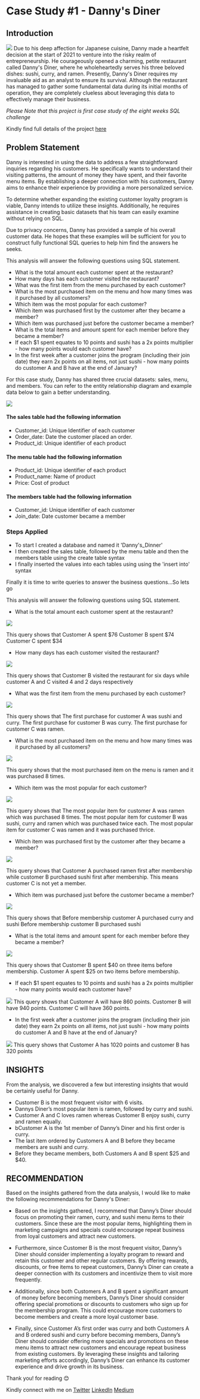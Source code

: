 # Case Study #1 - Danny's Diner

## Introduction
![](https://github.com/blessingekwere/8-weeks-SQL-challenge--Challenge-1--Dannys-Diner/blob/main/Introductory%20Pics.png)
Due to his deep affection for Japanese cuisine, Danny made a heartfelt decision at the start of 2021 to venture into the risky realm of entrepreneurship. He courageously opened a charming, petite restaurant called Danny's Diner, where he wholeheartedly serves his three beloved dishes: sushi, curry, and ramen.
Presently, Danny's Diner requires my invaluable aid as an analyst to ensure its survival. Although the restaurant has managed to gather some fundamental data during its initial months of operation, they are completely clueless about leveraging this data to effectively manage their business. 

*Please Note that this project is first case study of the eight weeks SQL challenge*

Kindly find full details of the project [here](https://8weeksqlchallenge.com/case-study-1/)

## Problem Statement
Danny is interested in using the data to address a few straightforward inquiries regarding his customers. He specifically wants to understand their visiting patterns, the amount of money they have spent, and their favorite menu items. By establishing a deeper connection with his customers, Danny aims to enhance their experience by providing a more personalized service.

To determine whether expanding the existing customer loyalty program is viable, Danny intends to utilize these insights. Additionally, he requires assistance in creating basic datasets that his team can easily examine without relying on SQL.

Due to privacy concerns, Danny has provided a sample of his overall customer data. He hopes that these examples will be sufficient for you to construct fully functional SQL queries to help him find the answers he seeks.

This analysis will answer the following questions using SQL statement.
*	What is the total amount each customer spent at the restaurant?
*	How many days has each customer visited the restaurant?
*	What was the first item from the menu purchased by each customer?
*	What is the most purchased item on the menu and how many times was it purchased by all customers?
*	Which item was the most popular for each customer?
*	Which item was purchased first by the customer after they became a member?
*	Which item was purchased just before the customer became a member?
*	What is the total items and amount spent for each member before they became a member?
*	If each $1 spent equates to 10 points and sushi has a 2x points multiplier - how many points would each customer have?
*	In the first week after a customer joins the program (including their join date) they earn 2x points on all items, not just sushi - how many points do customer A and B have at the end of January?

For this case study, Danny has shared three crucial datasets: sales, menu, and members. You can refer to the entity relationship diagram and example data below to gain a better understanding.

![](https://github.com/blessingekwere/8-weeks-SQL-challenge--Challenge-1--Dannys-Diner/blob/main/Screenshot%20(87).png)

#### The sales table had the following information
* Customer_id: Unique Identifier of each customer
* Order_date: Date the customer placed an order.
* Product_id: Unique identifier of each product 

#### The menu table had the following information
* Product_id:  Unique identifier of each product 
* Product_name: Name of product
* Price: Cost of product

#### The members table had the following information
* Customer_id: Unique identifier of each customer
* Join_date: Date customer became a member

### Steps Applied
* To start I created a database and named it 'Danny's_Dinner'
* I then created the sales table, followed by the menu table and then the members table using the create table syntax
* I finally inserted the values into each tables using using the 'insert into' syntax

Finally it is time to write queries to answer the business questions...So lets go 

This analysis will answer the following questions using SQL statement.
*	What is the total amount each customer spent at the restaurant?

![](https://github.com/blessingekwere/8-weeks-SQL-challenge--Challenge-1--Dannys-Diner/blob/main/1.png)

This query shows that 
Customer A spent $76
Customer B spent $74
Customer C spent $34

*	How many days has each customer visited the restaurant?

![](https://github.com/blessingekwere/8-weeks-SQL-challenge--Challenge-1--Dannys-Diner/blob/main/2.png)

This query shows that Customer B visited the restaurant for six days while customer A and C visited 4 and 2 days respectively

*	What was the first item from the menu purchased by each customer?

![](https://github.com/blessingekwere/8-weeks-SQL-challenge--Challenge-1--Dannys-Diner/blob/main/3.png)

This query shows that
The first purchase for customer A was sushi and curry.
The first purchase for customer B was curry.
The first purchase for customer C was ramen.

*	What is the most purchased item on the menu and how many times was it purchased by all customers?

![](https://github.com/blessingekwere/8-weeks-SQL-challenge--Challenge-1--Dannys-Diner/blob/main/4.png)

This query shows that the most purchased item on the menu is ramen and it was purchased 8 times.

*	Which item was the most popular for each customer?

![](https://github.com/blessingekwere/8-weeks-SQL-challenge--Challenge-1--Dannys-Diner/blob/main/5.png)

This query shows that 
The most popular item for customer A was ramen which was purchased 8 times.
The most popular item for customer B was sushi, curry and ramen which was purchased twice each. 
The most popular item for customer C was ramen and it was purchased thrice.

*	Which item was purchased first by the customer after they became a member?

![](https://github.com/blessingekwere/8-weeks-SQL-challenge--Challenge-1--Dannys-Diner/blob/main/6.png)

This query shows that Customer A purchased ramen first after membership while customer B purchased sushi first after membership. This means customer C is not yet a member.

*	Which item was purchased just before the customer became a member?

![](https://github.com/blessingekwere/8-weeks-SQL-challenge--Challenge-1--Dannys-Diner/blob/main/7.png)

This query shows that 
Before membership customer A purchased curry and sushi 
Before membership customer B purchased sushi

*	What is the total items and amount spent for each member before they became a member?

![](https://github.com/blessingekwere/8-weeks-SQL-challenge--Challenge-1--Dannys-Diner/blob/main/8b.png)

This query shows that
Customer B spent $40 on three items before membership.
Customer A spent $25 on two items before membership.


*	If each $1 spent equates to 10 points and sushi has a 2x points multiplier - how many points would each customer have?

![](https://github.com/blessingekwere/8-weeks-SQL-challenge--Challenge-1--Dannys-Diner/blob/main/9.png)
This query shows that
Customer A will have 860 points.
Customer B will have 940 points.
Customer C will have 360 points.

*	In the first week after a customer joins the program (including their join date) they earn 2x points on all items, not just sushi - how many points do customer A and B have at the end of January?

![](https://github.com/blessingekwere/8-weeks-SQL-challenge--Challenge-1--Dannys-Diner/blob/main/10.png)
This query shows that Customer A has 1020 points and customer B has 320 points


## INSIGHTS
From the analysis, we discovered a few but interesting insights that would be certainly useful for Danny.

* Customer B is the most frequent visitor with 6 visits.
* Dannys Diner’s most popular item is ramen, followed by curry and sushi.
* Customer A and C loves ramen whereas Customer B enjoy sushi, curry and ramen equally.
* bCustomer A is the 1st member of Danny’s Diner and his first order is curry.
* The last item ordered by Customers A and B before they became members are sushi and curry.
* Before they became members, both Customers A and B spent $25 and $40.

## RECOMMENDATION
Based on the insights gathered from the data analysis, I would like to make the following recommendations for Danny's Diner:

* Based on the insights gathered, I recommend that Danny’s Diner should focus on promoting their ramen, curry, and sushi menu items to their customers. Since these are the most popular items, highlighting them in marketing campaigns and specials could encourage repeat business from loyal customers and attract new customers.

* Furthermore, since Customer B is the most frequent visitor, Danny’s Diner should consider implementing a loyalty program to reward and retain this customer and other regular customers. By offering rewards, discounts, or free items to repeat customers, Danny’s Diner can create a deeper connection with its customers and incentivize them to visit more frequently.

* Additionally, since both Customers A and B spent a significant amount of money before becoming members, Danny’s Diner should consider offering special promotions or discounts to customers who sign up for the membership program. This could encourage more customers to become members and create a more loyal customer base.

* Finally, since Customer A’s first order was curry and both Customers A and B ordered sushi and curry before becoming members, Danny’s Diner should consider offering more specials and promotions on these menu items to attract new customers and encourage repeat business from existing customers. By leveraging these insights and tailoring marketing efforts accordingly, Danny’s Diner can enhance its customer experience and drive growth in its business.

Thank you! for reading 😊

Kindly connect with me on [Twitter](https://twitter.com/Eddie_Gregs?t=dF3996shVxvPJTePTtxDdw&s=09)
[LinkedIn](https://www.linkedin.com/in/blessing-ekwere-857326216) 
[Medium](https://medium.com/@blessingekwere)
